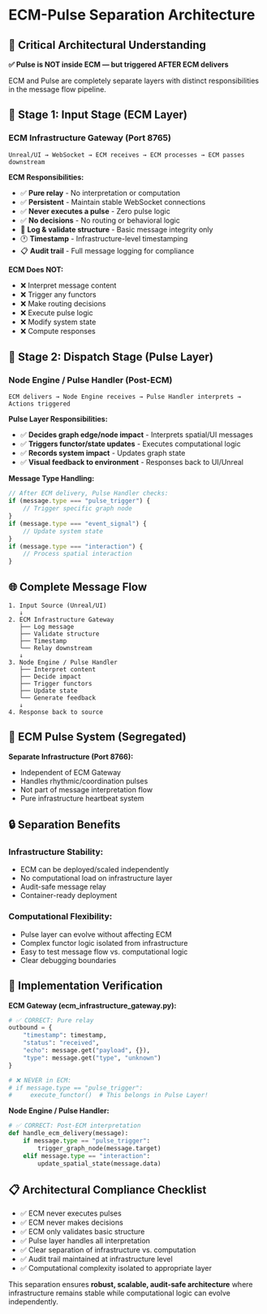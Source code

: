 # ECM-Pulse Separation Architecture

## 🎯 **Critical Architectural Understanding**

**✅ Pulse is NOT inside ECM — but triggered AFTER ECM delivers**

ECM and Pulse are completely separate layers with distinct responsibilities in the message flow pipeline.

## 🧩 **Stage 1: Input Stage (ECM Layer)**

### **ECM Infrastructure Gateway (Port 8765)**
```
Unreal/UI → WebSocket → ECM receives → ECM processes → ECM passes downstream
```

**ECM Responsibilities:**
- ✅ **Pure relay** - No interpretation or computation
- ✅ **Persistent** - Maintain stable WebSocket connections  
- ✅ **Never executes a pulse** - Zero pulse logic
- ✅ **No decisions** - No routing or behavioral logic
- 📝 **Log & validate structure** - Basic message integrity only
- 🕐 **Timestamp** - Infrastructure-level timestamping
- 📋 **Audit trail** - Full message logging for compliance

**ECM Does NOT:**
- ❌ Interpret message content
- ❌ Trigger any functors
- ❌ Make routing decisions
- ❌ Execute pulse logic
- ❌ Modify system state
- ❌ Compute responses

## 🔁 **Stage 2: Dispatch Stage (Pulse Layer)**

### **Node Engine / Pulse Handler (Post-ECM)**
```
ECM delivers → Node Engine receives → Pulse Handler interprets → Actions triggered
```

**Pulse Layer Responsibilities:**
- ✅ **Decides graph edge/node impact** - Interprets spatial/UI messages
- ✅ **Triggers functor/state updates** - Executes computational logic
- ✅ **Records system impact** - Updates graph state
- ✅ **Visual feedback to environment** - Responses back to UI/Unreal

**Message Type Handling:**
```javascript
// After ECM delivery, Pulse Handler checks:
if (message.type === "pulse_trigger") {
    // Trigger specific graph node
}
if (message.type === "event_signal") {
    // Update system state
}
if (message.type === "interaction") {
    // Process spatial interaction
}
```

## 🌐 **Complete Message Flow**

```
1. Input Source (Unreal/UI)
   ↓
2. ECM Infrastructure Gateway 
   ├── Log message
   ├── Validate structure
   ├── Timestamp
   └── Relay downstream
   ↓
3. Node Engine / Pulse Handler
   ├── Interpret content
   ├── Decide impact
   ├── Trigger functors
   ├── Update state
   └── Generate feedback
   ↓
4. Response back to source
```

## 💓 **ECM Pulse System (Segregated)**

**Separate Infrastructure (Port 8766):**
- Independent of ECM Gateway
- Handles rhythmic/coordination pulses
- Not part of message interpretation flow
- Pure infrastructure heartbeat system

## 🔒 **Separation Benefits**

### **Infrastructure Stability:**
- ECM can be deployed/scaled independently
- No computational load on infrastructure layer
- Audit-safe message relay
- Container-ready deployment

### **Computational Flexibility:**
- Pulse layer can evolve without affecting ECM
- Complex functor logic isolated from infrastructure
- Easy to test message flow vs. computational logic
- Clear debugging boundaries

## 🎯 **Implementation Verification**

**ECM Gateway (ecm_infrastructure_gateway.py):**
```python
# ✅ CORRECT: Pure relay
outbound = {
    "timestamp": timestamp,
    "status": "received",
    "echo": message.get("payload", {}),
    "type": message.get("type", "unknown")
}

# ❌ NEVER in ECM:
# if message.type == "pulse_trigger":
#     execute_functor()  # This belongs in Pulse Layer!
```

**Node Engine / Pulse Handler:**
```python
# ✅ CORRECT: Post-ECM interpretation
def handle_ecm_delivery(message):
    if message.type == "pulse_trigger":
        trigger_graph_node(message.target)
    elif message.type == "interaction":
        update_spatial_state(message.data)
```

## 📋 **Architectural Compliance Checklist**

- ✅ ECM never executes pulses
- ✅ ECM never makes decisions  
- ✅ ECM only validates basic structure
- ✅ Pulse layer handles all interpretation
- ✅ Clear separation of infrastructure vs. computation
- ✅ Audit trail maintained at infrastructure level
- ✅ Computational complexity isolated to appropriate layer

This separation ensures **robust, scalable, audit-safe architecture** where infrastructure remains stable while computational logic can evolve independently. 